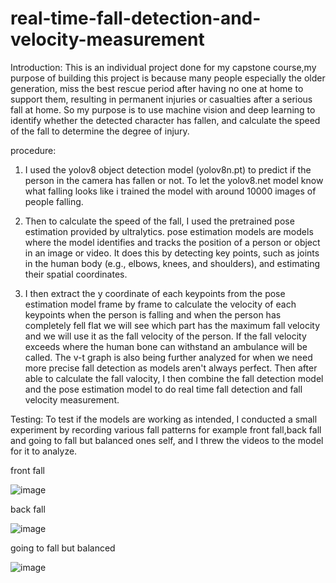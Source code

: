 # real-time-fall-detection-and-velocity-measurement

Introduction:
This is an individual project done for my capstone course,my purpose of building this project is because many people especially the older generation, miss the best rescue period after having no one at home to support them, resulting in permanent injuries or casualties after a serious fall at home. So my purpose is to use machine vision and deep learning to identify whether the detected character has fallen, and calculate the speed of the fall to determine the degree of injury.

procedure:
1. I used the yolov8 object detection model (yolov8n.pt) to predict if the person in the camera has fallen or not. To let the yolov8.net model know what falling looks like i trained the model with around 10000 images of people falling.
  
2. Then to calculate the speed of the fall, I used the pretrained pose estimation provided by ultralytics. pose estimation models are models where the model identifies and tracks the position of a person or object in an image or video. It does this by detecting key points, such as joints in the human body (e.g., elbows, knees, and shoulders), and estimating their spatial coordinates.

3. I then extract the y coordinate of each keypoints from the pose estimation model frame by frame to calculate the velocity of each keypoints when the person is falling and when the person has completely fell flat we will see which part has the maximum fall velocity and we will use it as the fall velocity of the person. If the fall velocity exceeds where the human bone can withstand an ambulance will be called. The v-t graph is also being further analyzed for when we need more precise fall detection as models aren't always perfect. Then after able to calculate the fall valocity, I then combine the fall detection model and the pose estimation model to do real time fall detection and fall velocity measurement.

Testing:
To test if the models are working as intended, I conducted a small experiment by recording various fall patterns for example front fall,back fall and going to fall but balanced ones self, and I threw the videos to the model for it to analyze.

front fall

![image](https://github.com/sty112/real-time-fall-detection-and-velocity-measurement/assets/84215617/5ea2c713-e311-469b-924b-26d09ea21c86)

back fall

![image](https://github.com/sty112/real-time-fall-detection-and-velocity-measurement/assets/84215617/e43482ac-a4c4-44c3-88f1-49f5edc7a357)

going to fall but balanced

![image](https://github.com/sty112/real-time-fall-detection-and-velocity-measurement/assets/84215617/746362f2-b478-4de9-afe4-f85ce394c840)




